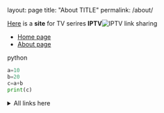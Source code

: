 layout: page
title: "About TITLE"
permalink: /about/

[Here](https://github.com/bznHug/bznhug.github.io) is a **site** for TV serires **IPTV**![IPTV](https://img.olhardigital.com.br/wp-content/uploads/2020/05/20200521052119.jpg) link sharing

- [Home page](https://bznhug.github.io)
- [About page](https://bznhug.github.io/about)

python
```python
a=10
b=20
c=a+b
print(c)
```
<details><summary>All links here</summary>
  
|Topic|links |
|---|---|
|world TV|https://bznhug.github.io/iptvorg.allworld.m3u |
|world TV by country|https://bznhug.github.io/iptvorg.country.m3u |
</details>
  

